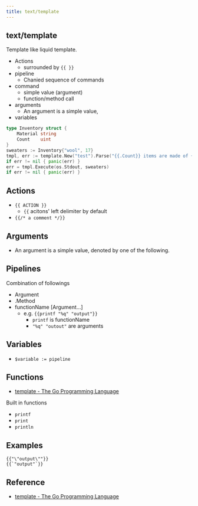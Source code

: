 ```yaml
---
title: text/template
---
```


## text/template
Template like liquid template.

* Actions
    * surrounded by `{{ }}`
* pipeline
    * Chanied sequence of commands
*  command
    * simple value (argument)
    * function/method call
* arguments
    * An argument is a simple value,
* variables


```go
type Inventory struct {
	Material string
	Count    uint
}
sweaters := Inventory{"wool", 17}
tmpl, err := template.New("test").Parse("{{.Count}} items are made of {{.Material}}")
if err != nil { panic(err) }
err = tmpl.Execute(os.Stdout, sweaters)
if err != nil { panic(err) }
```

## Actions
* `{{ ACTION }}`
    * `{{` acitons' left delimiter by default
* `{{/* a comment */}}`

## Arguments
* An argument is a simple value, denoted by one of the following.



## Pipelines
Combination of followings

* Argument
* .Method
* functionName [Argument...]
    * e.g. `{{printf "%q" "output"}}`
        * `printf` is functionName
        * `"%q" "outout"` are arguments

## Variables
* `$variable := pipeline`

## Functions
* [template - The Go Programming Language](https://golang.org/pkg/text/template/#hdr-Functions)

Built in functions

* `printf`
* `print`
* `println`

## Examples

```
{{"\"output\""}}
{{`"output"`}}
```

## Reference
* [template - The Go Programming Language](https://golang.org/pkg/text/template/)
